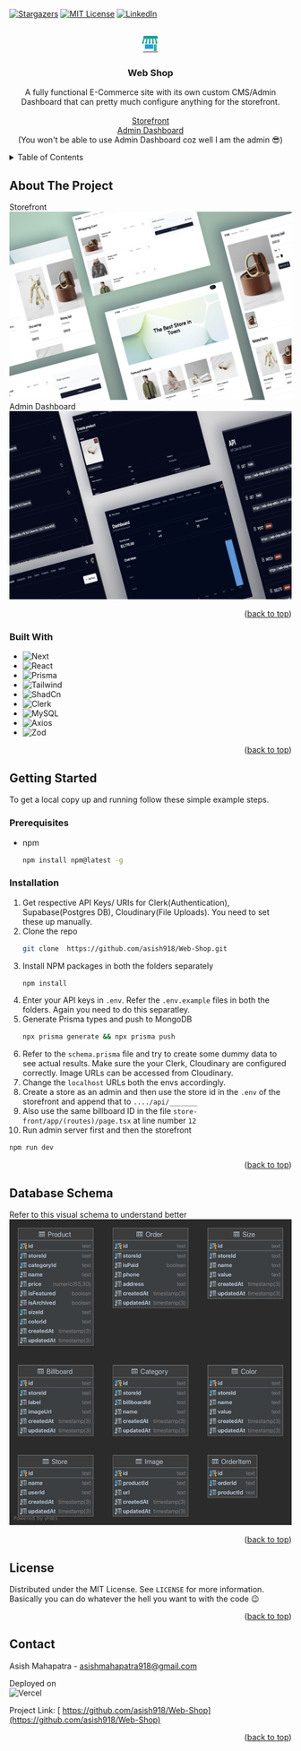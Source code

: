 <a name="readme-top"></a>

[![Stargazers][stars-shield]][stars-url]
[![MIT License][license-shield]][license-url]
[![LinkedIn][linkedin-shield]][linkedin-url]

<!-- PROJECT LOGO -->
<br />
<div align="center">
  <a href=" https://github.com/asish918/Web-Shop">
    <img src="readme_assets/logo.png" alt="Logo" width="30" height="30">
  </a>

<h3 align="center">Web Shop</h3>

  <p align="center">
    A fully functional E-Commerce site with its own custom CMS/Admin Dashboard that can pretty much configure anything for the storefront.
    <br />
    <br />
    <a href="https://web-shop-store-front.vercel.app/" target="_blank">Storefront</a>
    <br />
    <a href="https://web-shop-admin.vercel.app/" target="_blank">Admin Dashboard</a>
    <br />
    (You won't be able to use Admin Dashboard coz well I am the admin 😎)
  </p>
</div>

<!-- TABLE OF CONTENTS -->
<details>
  <summary>Table of Contents</summary>
  <ol>
    <li>
      <a href="#about-the-project">About The Project</a>
      <ul>
        <li><a href="#built-with">Built With</a></li>
      </ul>
    </li>
    <li>
      <a href="#getting-started">Getting Started</a>
      <ul>
        <li><a href="#prerequisites">Prerequisites</a></li>
        <li><a href="#installation">Installation</a></li>
      </ul>
    </li>
    <li><a href="#license">License</a></li>
    <li><a href="#contact">Contact</a></li>
  </ol>
</details>

<!-- ABOUT THE PROJECT -->

## About The Project

Storefront
![Product Name Screen Shot][product-screenshot1]
Admin Dashboard
![Product Name Screen Shot][product-screenshot2]

<p align="right">(<a href="#readme-top">back to top</a>)</p>

### Built With

- ![Next][Next.js]
- ![React][React.js]
- ![Prisma][Prisma]
- ![Tailwind][Tailwind]
- ![ShadCn][ShadCn]
- ![Clerk][Clerk]
- ![MySQL][MySQL]
- ![Axios][Axios]
- ![Zod][Zod]

<p align="right">(<a href="#readme-top">back to top</a>)</p>

<!-- GETTING STARTED -->

## Getting Started

To get a local copy up and running follow these simple example steps.

### Prerequisites

- npm
  ```sh
  npm install npm@latest -g
  ```

### Installation

1. Get respective API Keys/ URIs for Clerk(Authentication), Supabase(Postgres DB), Cloudinary(File Uploads). You need to set these up manually.
2. Clone the repo
   ```sh
   git clone  https://github.com/asish918/Web-Shop.git
   ```
3. Install NPM packages in both the folders separately
   ```sh
   npm install
   ```
4. Enter your API keys in `.env`. Refer the `.env.example` files in both the folders. Again you need to do this separatley.
5. Generate Prisma types and push to MongoDB
   ```sh
   npx prisma generate && npx prisma push
   ```
6. Refer to the `schema.prisma` file and try to create some dummy data to see actual results. Make sure the your Clerk, Cloudinary are configured correctly. Image URLs can be accessed from Cloudinary.
7. Change the `localhost` URLs both the envs accordingly.
8. Create a store as an admin and then use the store id in the `.env` of the storefront and append that to `..../api/_______`
9. Also use the same billboard ID in the file `store-front/app/(routes)/page.tsx` at line number `12`
10. Run admin server first and then the storefront

```sh
npm run dev
```

   <p align="right">(<a href="#readme-top">back to top</a>)</p>

<!-- USAGE EXAMPLES -->

## Database Schema

Refer to this visual schema to understand better
![Database Schema][db-schema]

<p align="right">(<a href="#readme-top">back to top</a>)</p>

<!-- LICENSE -->

## License

Distributed under the MIT License. See `LICENSE` for more information. Basically you can do whatever the hell you want to with the code 😉

<p align="right">(<a href="#readme-top">back to top</a>)</p>

<!-- CONTACT -->

## Contact

Asish Mahapatra - asishmahapatra918@gmail.com

Deployed on <br /> ![Vercel][Vercel]

Project Link: [ https://github.com/asish918/Web-Shop](https://github.com/asish918/Web-Shop)

<p align="right">(<a href="#readme-top">back to top</a>)</p>

<!-- MARKDOWN LINKS & IMAGES -->
<!-- https://www.markdownguide.org/basic-syntax/#reference-style-links -->

[stars-shield]: https://img.shields.io/github/stars/asish918/Web-Shop.svg?style=for-the-badge
[stars-url]: https://github.com/asish918/NextJS/stargazers
[license-shield]: https://img.shields.io/github/license/asish918/Web-Shop.svg?style=for-the-badge
[license-url]: https://github.com/asish918/Web-Shop/blob/master/LICENSE.txt
[linkedin-shield]: https://img.shields.io/badge/-LinkedIn-black.svg?style=for-the-badge&logo=linkedin&colorB=555
[linkedin-url]: https://linkedin.com/in/asishmahapatra918
[product-screenshot1]: readme_assets/banner1.png
[product-screenshot2]: readme_assets/banner2.png
[db-schema]: readme_assets/schema.png
[Next.js]: https://img.shields.io/badge/next.js-000000?style=for-the-badge&logo=nextdotjs&logoColor=white
[React.js]: https://img.shields.io/badge/React-20232A?style=for-the-badge&logo=react&logoColor=61DAFB
[Prisma]: https://img.shields.io/badge/prisma-2D3748?style=for-the-badge&logo=prisma&logoColor=white
[Tailwind]: https://img.shields.io/badge/Tailwind-06B6D4?style=for-the-badge&logo=tailwindcss&logoColor=white
[ShadCn]: https://img.shields.io/badge/ShadCn-000000?style=for-the-badge&logo=shadcn/ui&logoColor=white
[Clerk]: https://img.shields.io/badge/Clerk-3423A6?style=for-the-badge&logo=clerk&logoColor=6C47FF
[Axios]: https://img.shields.io/badge/Axios-5A29E4?style=for-the-badge&logo=axios&logoColor=white
[MySQL]: https://img.shields.io/badge/MySQL-4479A1?style=for-the-badge&logo=mysql&logoColor=white
[Zod]: https://img.shields.io/badge/Zod_Validator-3E67B1?style=for-the-badge&logo=zod&logoColor=white
[Vercel]: https://img.shields.io/badge/Vercel-000000?style=for-the-badge&logo=vercel&logoColor=white
